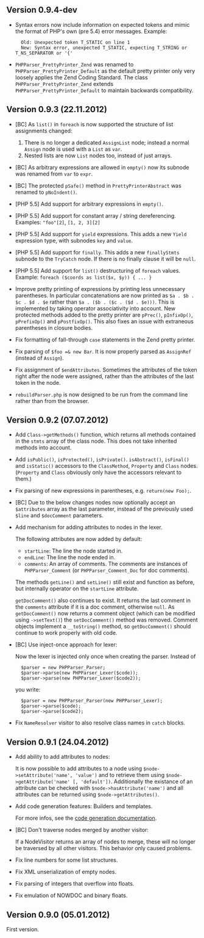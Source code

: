 Version 0.9.4-dev
-----------------

* Syntax errors now include information on expected tokens and mimic the format of PHP's own (pre 5.4) error messages.
  Example:

        Old: Unexpected token T_STATIC on line 1
        New: Syntax error, unexpected T_STATIC, expecting T_STRING or T_NS_SEPARATOR or '{'

* `PHPParser_PrettyPrinter_Zend` was renamed to `PHPParser_PrettyPrinter_Default` as the default pretty printer only
  very loosely applies the Zend Coding Standard. The class `PHPParser_PrettyPrinter_Zend` extends
  `PHPParser_PrettyPrinter_Default` to maintain backwards compatibility.

Version 0.9.3 (22.11.2012)
--------------------------

* [BC] As `list()` in `foreach` is now supported the structure of list assignments changed:

   1. There is no longer a dedicated `AssignList` node; instead a normal `Assign` node is used with a `List` as  `var`.
   2. Nested lists are now `List` nodes too, instead of just arrays.

* [BC] As arbitrary expressions are allowed in `empty()` now its subnode was renamed from `var` to `expr`.

* [BC] The protected `pSafe()` method in `PrettyPrinterAbstract` was renamed to `pNoIndent()`.

* [PHP 5.5] Add support for arbitrary expressions in `empty()`.

* [PHP 5.5] Add support for constant array / string dereferencing.
  Examples: `"foo"[2]`, `[1, 2, 3][2]`

* [PHP 5.5] Add support for `yield` expressions. This adds a new `Yield` expression type, with subnodes `key` and
  `value`.

* [PHP 5.5] Add support for `finally`. This adds a new `finallyStmts` subnode to the `TryCatch` node. If there is no
  finally clause it will be `null`.

* [PHP 5.5] Add support for `list()` destructuring of `foreach` values.
  Example: `foreach ($coords as list($x, $y)) { ... }`

* Improve pretty printing of expressions by printing less unnecessary parentheses. In particular concatenations are now
  printed as `$a . $b . $c . $d . $e` rather than `$a . ($b . ($c . ($d . $e)))`. This is implemented by taking operator
  associativity into account. New protected methods added to the pretty printer are `pPrec()`, `pInfixOp()`,
  `pPrefixOp()` and `pPostfixOp()`. This also fixes an issue with extraneous parentheses in closure bodies.

* Fix formatting of fall-through `case` statements in the Zend pretty printer.

* Fix parsing of `$foo =& new Bar`. It is now properly parsed as `AssignRef` (instead of `Assign`).

* Fix assignment of `$endAttributes`. Sometimes the attributes of the token right after the node were assigned, rather
  than the attributes of the last token in the node.

* `rebuildParser.php` is now designed to be run from the command line rather than from the browser.

Version 0.9.2 (07.07.2012)
--------------------------

* Add `Class->getMethods()` function, which returns all methods contained in the `stmts` array of the class node. This
  does not take inherited methods into account.

* Add `isPublic()`, `isProtected()`, `isPrivate()`. `isAbstract()`, `isFinal()` and `isStatic()` accessors to the
  `ClassMethod`, `Property` and `Class` nodes. (`Property` and `Class` obviously only have the accessors relevant to
  them.)

* Fix parsing of new expressions in parentheses, e.g. `return(new Foo);`.

* [BC] Due to the below changes nodes now optionally accept an `$attributes` array as the
  last parameter, instead of the previously used `$line` and `$docComment` parameters.

* Add mechanism for adding attributes to nodes in the lexer.

  The following attributes are now added by default:

   * `startLine`: The line the node started in.
   * `endLine`: The line the node ended in.
   * `comments`: An array of comments. The comments are instances of `PHPParser_Comment`
     (or `PHPParser_Comment_Doc` for doc comments).

  The methods `getLine()` and `setLine()` still exist and function as before, but internally
  operator on the `startLine` attribute.

  `getDocComment()` also continues to exist. It returns the last comment in the `comments`
  attribute if it is a doc comment, otherwise `null`. As `getDocComment()` now returns a
  comment object (which can be modified using `->setText()`) the `setDocComment()` method was
  removed. Comment objects implement a `__toString()` method, so `getDocComment()` should
  continue to work properly with old code.

* [BC] Use inject-once approach for lexer:

  Now the lexer is injected only once when creating the parser. Instead of

        $parser = new PHPParser_Parser;
        $parser->parse(new PHPParser_Lexer($code));
        $parser->parse(new PHPParser_Lexer($code2));

  you write:

        $parser = new PHPParser_Parser(new PHPParser_Lexer);
        $parser->parse($code);
        $parser->parse($code2);

* Fix `NameResolver` visitor to also resolve class names in `catch` blocks.

Version 0.9.1 (24.04.2012)
--------------------------

* Add ability to add attributes to nodes:

  It is now possible to add attributes to a node using `$node->setAttribute('name', 'value')` and to retrieve them using
  `$node->getAttribute('name' [, 'default'])`. Additionally the existance of an attribute can be checked with
  `$node->hasAttribute('name')` and all attributes can be returned using `$node->getAttributes()`.

* Add code generation features: Builders and templates.

  For more infos, see the [code generation documentation][1].

* [BC] Don't traverse nodes merged by another visitor:

  If a NodeVisitor returns an array of nodes to merge, these will no longer be traversed by all other visitors. This
  behavior only caused problems.

* Fix line numbers for some list structures.
* Fix XML unserialization of empty nodes.
* Fix parsing of integers that overflow into floats.
* Fix emulation of NOWDOC and binary floats.

Version 0.9.0 (05.01.2012)
--------------------------

First version.

 [1]: https://github.com/nikic/PHP-Parser/blob/master/doc/3_Code_generation.markdown